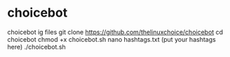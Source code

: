 # choicebot
choicebot ig files
git clone https://github.com/thelinuxchoice/choicebot
cd choicebot
chmod +x choicebot.sh
nano hashtags.txt (put your hashtags here)
./choicebot.sh
